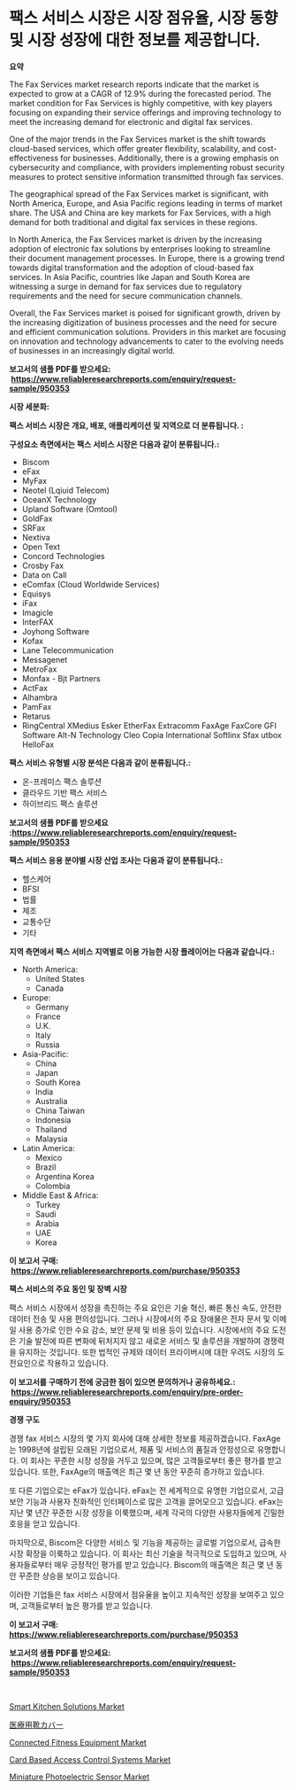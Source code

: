 <p><h1>팩스 서비스 시장은 시장 점유율, 시장 동향 및 시장 성장에 대한 정보를 제공합니다.</h1></p><p><strong>요약</strong></p>
<p><p>The Fax Services market research reports indicate that the market is expected to grow at a CAGR of 12.9% during the forecasted period. The market condition for Fax Services is highly competitive, with key players focusing on expanding their service offerings and improving technology to meet the increasing demand for electronic and digital fax services.</p><p>One of the major trends in the Fax Services market is the shift towards cloud-based services, which offer greater flexibility, scalability, and cost-effectiveness for businesses. Additionally, there is a growing emphasis on cybersecurity and compliance, with providers implementing robust security measures to protect sensitive information transmitted through fax services.</p><p>The geographical spread of the Fax Services market is significant, with North America, Europe, and Asia Pacific regions leading in terms of market share. The USA and China are key markets for Fax Services, with a high demand for both traditional and digital fax services in these regions.</p><p>In North America, the Fax Services market is driven by the increasing adoption of electronic fax solutions by enterprises looking to streamline their document management processes. In Europe, there is a growing trend towards digital transformation and the adoption of cloud-based fax services. In Asia Pacific, countries like Japan and South Korea are witnessing a surge in demand for fax services due to regulatory requirements and the need for secure communication channels.</p><p>Overall, the Fax Services market is poised for significant growth, driven by the increasing digitization of business processes and the need for secure and efficient communication solutions. Providers in this market are focusing on innovation and technology advancements to cater to the evolving needs of businesses in an increasingly digital world.</p></p>
<p><strong>보고서의 샘플 PDF를 받으세요: &nbsp;<a href="https://www.reliableresearchreports.com/enquiry/request-sample/950353">https://www.reliableresearchreports.com/enquiry/request-sample/950353</a></strong></p>
<p><strong>시장 세분화:</strong></p>
<p><strong> 팩스 서비스 시장은 개요, 배포, 애플리케이션 및 지역으로 더 분류됩니다. :</strong></p>
<p><strong>구성요소 측면에서는 팩스 서비스 시장은 다음과 같이 분류됩니다.:</strong></p>
<p><ul><li>Biscom</li><li>eFax</li><li>MyFax</li><li>Neotel (Lqiuid Telecom)</li><li>OceanX Technology</li><li>Upland Software (Omtool)</li><li>GoldFax</li><li>SRFax</li><li>Nextiva</li><li>Open Text</li><li>Concord Technologies</li><li>Crosby Fax</li><li>Data on Call</li><li>eComfax (Cloud Worldwide Services)</li><li>Equisys</li><li>iFax</li><li>Imagicle</li><li>InterFAX</li><li>Joyhong Software</li><li>Kofax</li><li>Lane Telecommunication</li><li>Messagenet</li><li>MetroFax</li><li>Monfax - Bjt Partners</li><li>ActFax</li><li>Alhambra</li><li>PamFax</li><li>Retarus</li><li>RingCentral
    XMedius
    Esker
    EtherFax
    Extracomm
    FaxAge
    FaxCore
    GFI Software
    Alt-N Technology
    Cleo
    Copia International
    Softlinx
    Sfax
    utbox HelloFax</li></ul></p>
<p><strong> 팩스 서비스 유형별 시장 분석은 다음과 같이 분류됩니다.:</strong></p>
<p><ul><li>온-프레미스 팩스 솔루션</li><li>클라우드 기반 팩스 서비스</li><li>하이브리드 팩스 솔루션</li></ul></p>
<p><strong>보고서의 샘플 PDF를 받으세요 :<a href="https://www.reliableresearchreports.com/enquiry/request-sample/950353">https://www.reliableresearchreports.com/enquiry/request-sample/950353</a></strong></p>
<p><strong> 팩스 서비스 응용 분야별 시장 산업 조사는 다음과 같이 분류됩니다.:</strong></p>
<p><ul><li>헬스케어</li><li>BFSI</li><li>법률</li><li>제조</li><li>교통수단</li><li>기타</li></ul></p>
<p><strong>지역 측면에서 팩스 서비스 지역별로 이용 가능한 시장 플레이어는 다음과 같습니다.:</strong></p>
<p><ul>
    <li>
        North America:
        <ul>
            <li>United States</li>
            <li>Canada</li>
        </ul>
    </li>
    <li>
        Europe:
        <ul>
            <li>Germany</li>
            <li>France</li>
            <li>U.K.</li>
            <li>Italy</li>
            <li>Russia</li>
        </ul>
    </li>
    <li>
        Asia-Pacific:
        <ul>
            <li>China</li>
            <li>Japan</li>
            <li>South Korea</li>
            <li>India</li>
            <li>Australia</li>
            <li>China Taiwan</li>
            <li>Indonesia</li>
            <li>Thailand</li>
            <li>Malaysia</li>
        </ul>
    </li>
    <li>
        Latin America:
        <ul>
            <li>Mexico</li>
            <li>Brazil</li>
            <li>Argentina Korea</li>
            <li>Colombia</li>
        </ul>
    </li>
    <li>
        Middle East & Africa:
        <ul>
            <li>Turkey</li>
            <li>Saudi</li>
            <li>Arabia</li>
            <li>UAE</li>
            <li>Korea</li>
        </ul>
    </li>
    </ul></p>
<p><strong>이 보고서 구매: &nbsp;<a href="https://www.reliableresearchreports.com/purchase/950353">https://www.reliableresearchreports.com/purchase/950353</a></strong></p>
<p><strong>팩스 서비스의 주요 동인 및 장벽 시장</strong></p>
<p><p>팩스 서비스 시장에서 성장을 촉진하는 주요 요인은 기술 혁신, 빠른 통신 속도, 안전한 데이터 전송 및 사용 편의성입니다. 그러나 시장에서의 주요 장애물은 전자 문서 및 이메일 사용 증가로 인한 수요 감소, 보안 문제 및 비용 등이 있습니다. 시장에서의 주요 도전은 기술 발전에 따른 변화에 뒤처지지 않고 새로운 서비스 및 솔루션을 개발하여 경쟁력을 유지하는 것입니다. 또한 법적인 규제와 데이터 프라이버시에 대한 우려도 시장의 도전요인으로 작용하고 있습니다.</p></p>
<p><strong>이 보고서를 구매하기 전에 궁금한 점이 있으면 문의하거나 공유하세요.: &nbsp;<a href="https://www.reliableresearchreports.com/enquiry/pre-order-enquiry/950353">https://www.reliableresearchreports.com/enquiry/pre-order-enquiry/950353</a></strong></p>
<p><strong>경쟁 구도</strong></p>
<p><p>경쟁 fax 서비스 시장의 몇 가지 회사에 대해 상세한 정보를 제공하겠습니다. FaxAge는 1998년에 설립된 오래된 기업으로서, 제품 및 서비스의 품질과 안정성으로 유명합니다. 이 회사는 꾸준한 시장 성장을 거두고 있으며, 많은 고객들로부터 좋은 평가를 받고 있습니다. 또한, FaxAge의 매출액은 최근 몇 년 동안 꾸준히 증가하고 있습니다. </p><p>또 다른 기업으로는 eFax가 있습니다. eFax는 전 세계적으로 유명한 기업으로서, 고급 보안 기능과 사용자 친화적인 인터페이스로 많은 고객을 끌어모으고 있습니다. eFax는 지난 몇 년간 꾸준한 시장 성장을 이룩했으며, 세계 각국의 다양한 사용자들에게 긴밀한 호응을 얻고 있습니다. </p><p>마지막으로, Biscom은 다양한 서비스 및 기능을 제공하는 글로벌 기업으로서, 급속한 시장 확장을 이룩하고 있습니다. 이 회사는 최신 기술을 적극적으로 도입하고 있으며, 사용자들로부터 매우 긍정적인 평가를 받고 있습니다. Biscom의 매출액은 최근 몇 년 동안 꾸준한 상승을 보이고 있습니다. </p><p>이러한 기업들은 fax 서비스 시장에서 점유율을 높이고 지속적인 성장을 보여주고 있으며, 고객들로부터 높은 평가를 받고 있습니다. </p></p>
<p><strong>이 보고서 구매: &nbsp; <a href="https://www.reliableresearchreports.com/purchase/950353">https://www.reliableresearchreports.com/purchase/950353</a></strong></p>
<p><strong>보고서의 샘플 PDF를 받으세요: &nbsp;<a href="https://www.reliableresearchreports.com/enquiry/request-sample/950353">https://www.reliableresearchreports.com/enquiry/request-sample/950353</a></strong><strong></strong></p>
<p>&nbsp;</p>
<p><p><a href="https://github.com/vimar16th/Market-Research-Report-List-3/blob/main/smart-kitchen-solutions-market.md">Smart Kitchen Solutions Market</a></p><p><a href="https://github.com/zjkmgcs938405/Market-Research-Report-List-1/blob/main/80739184875.md">医療用靴カバー</a></p><p><a href="https://github.com/luckyshygirl/Market-Research-Report-List-3/blob/main/connected-fitness-equipment-market.md">Connected Fitness Equipment Market</a></p><p><a href="https://issuu.com/reportprime-2/docs/card-based-access-control-systems-market-size-2030">Card Based Access Control Systems Market</a></p><p><a href="https://issuu.com/reportprime-2/docs/miniature-photoelectric-sensor-market-size-2030.pp">Miniature Photoelectric Sensor Market</a></p></p>